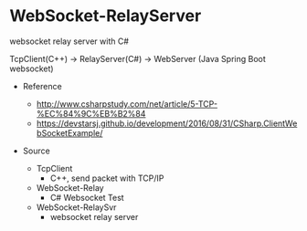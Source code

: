 # WebSocket-RelayServer
websocket relay server with C#

TcpClient(C++) -> RelayServer(C#) -> WebServer (Java Spring Boot websocket)

- Reference
  - http://www.csharpstudy.com/net/article/5-TCP-%EC%84%9C%EB%B2%84
  - https://devstarsj.github.io/development/2016/08/31/CSharp.ClientWebSocketExample/

- Source
  - TcpClient
    - C++, send packet with TCP/IP
  - WebSocket-Relay
    - C# Websocket Test
  - WebSocket-RelaySvr
    - websocket relay server


